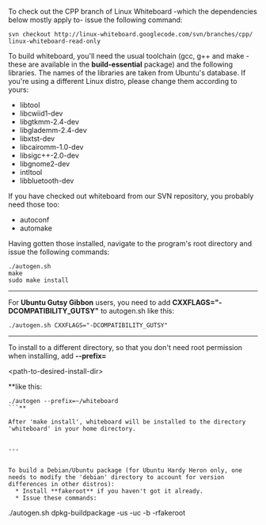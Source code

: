 To check out the CPP branch of Linux Whiteboard -which the dependencies below mostly apply to- issue the following command:
```
svn checkout http://linux-whiteboard.googlecode.com/svn/branches/cpp/ linux-whiteboard-read-only
```

To build whiteboard, you'll need the usual toolchain (gcc, g++ and make - these are available in the **build-essential** package) and the following libraries. The names of the libraries are taken from Ubuntu's database. If you're using a different Linux distro, please change them according to yours:

  * libtool
  * libcwiid1-dev
  * libgtkmm-2.4-dev
  * libglademm-2.4-dev
  * libxtst-dev
  * libcairomm-1.0-dev
  * libsigc++-2.0-dev
  * libgnome2-dev
  * intltool
  * libbluetooth-dev

If you have checked out whiteboard from our SVN repository, you probably need those too:
  * autoconf
  * automake

Having gotten those installed, navigate to the program's root directory and issue the following commands:
```
./autogen.sh
make
sudo make install
```


---


For **Ubuntu Gutsy Gibbon** users, you need to add **CXXFLAGS="-DCOMPATIBILITY\_GUTSY"** to autogen.sh like this:
```
./autogen.sh CXXFLAGS="-DCOMPATIBILITY_GUTSY"
```


---


To install to a different directory, so that you don't need root permission when installing, add **--prefix=**

&lt;path-to-desired-install-dir&gt;

**like this:
```
./autogen --prefix=~/whiteboard
```**

After 'make install', whiteboard will be installed to the directory 'whiteboard' in your home directory.


---


To build a Debian/Ubuntu package (for Ubuntu Hardy Heron only, one needs to modify the 'debian' directory to account for version differences in other distros):
  * Install **fakeroot** if you haven't got it already.
  * Issue these commands:
```
./autogen.sh
dpkg-buildpackage -us -uc -b -rfakeroot
```